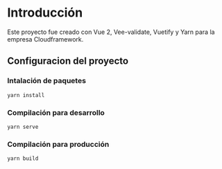 # Introducción

Este proyecto fue creado con Vue 2, Vee-validate, Vuetify y Yarn para la empresa Cloudframework.

## Configuracion del proyecto
### Intalación de paquetes 
```
yarn install
```

### Compilación para desarrollo
```
yarn serve
```

### Compilación para producción
```
yarn build
```
